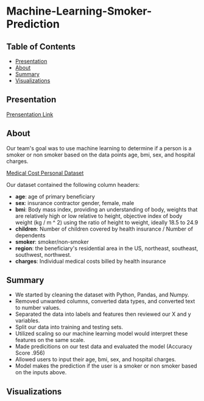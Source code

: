 # Machine-Learning-Smoker-Prediction

## Table of Contents

- [Presentation](#presentation)
- [About](#about)
- [Summary](#summary)
- [Visualizations](#visualizations)

## Presentation
[Prensentation Link]()

## About

Our team's goal was to use machine learning to determine if a person is a smoker or non smoker based on the data points age, bmi, sex, and hospital charges. 

[Medical Cost Personal Dataset](https://www.kaggle.com/datasets/mirichoi0218/insurance)

Our dataset contained the following column headers:
- **age**: age of primary beneficiary
- **sex**: insurance contractor gender, female, male
- **bmi**: Body mass index, providing an understanding of body, weights that are relatively high or low relative to height, objective index of body weight (kg / m ^ 2) using the ratio of height to weight, ideally 18.5 to 24.9
- **children**: Number of children covered by health insurance / Number of dependents
- **smoker**: smoker/non-smoker
- **region**: the beneficiary's residential area in the US, northeast, southeast, southwest, northwest.
- **charges**: Individual medical costs billed by health insurance

## Summary
- We started by cleaning the dataset with Python, Pandas, and Numpy.
- Removed unwanted columns, converted data types, and converted text to number values.
- Separated the data into labels and features then reviewed our X and y variables. 
- Split our data into training and testing sets. 
- Utilized scaling so our machine learning model would interpret these features on the same scale.
- Made predicitions on our test data and evaluated the model (Accuracy Score .956)
- Allowed users to input their age, bmi, sex, and hospital charges.
- Model makes the prediction if the user is a smoker or non smoker based on the inputs above.

## Visualizations

